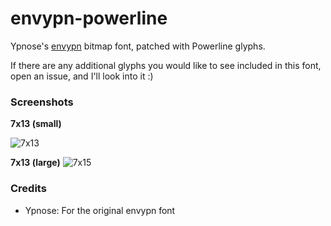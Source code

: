 # envypn-powerline
Ypnose's [envypn](https://ypnose.fr/p/pj/#envypn) bitmap font, patched with Powerline glyphs.

If there are any additional glyphs you would like to see included in this font, open an issue, and I'll look into it :)

### Screenshots
**7x13 (small)**

![7x13](https://raw.githubusercontent.com/TheReturningVoid/envypn-powerline/master/screenshots/7x13.png)

**7x13 (large)**
![7x15](https://raw.githubusercontent.com/TheReturningVoid/envypn-powerline/master/screenshots/7x15.png)

### Credits
- Ypnose: For the original envypn font
